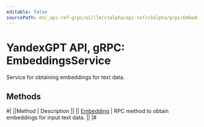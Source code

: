 ```yaml
---
editable: false
sourcePath: en/_api-ref-grpc/ai/llm/v1alpha/api-ref/v1alpha/grpc/Embeddings/index.md
---
```


# YandexGPT API, gRPC: EmbeddingsService

Service for obtaining embeddings for text data.

## Methods

#|
||Method | Description ||
|| [Embedding](embedding.md) | RPC method to obtain embeddings for input text data. ||
|#